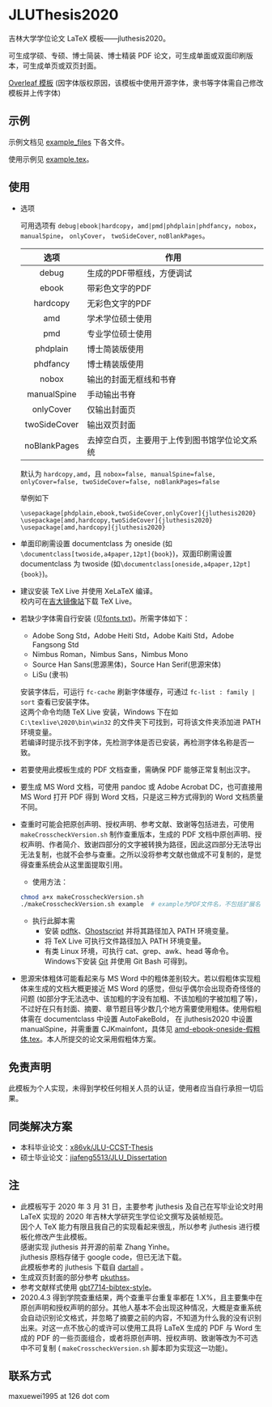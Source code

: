 # JLUThesis2020

吉林大学学位论文 LaTeX 模板——jluthesis2020。

可生成学硕、专硕、博士简装、博士精装 PDF 论文，可生成单面或双面印刷版本，可生成单页或双页封面。

[Overleaf 模板](https://www.overleaf.com/latex/templates/jlu-thesis-2020/rdnmpjmrtqvc) (因字体版权原因，该模板中使用开源字体，隶书等字体需自己修改模板并上传字体)



## 示例

示例文档见 [example_files](example_files) 下各文件。

使用示例见 [example.tex](example.tex)。

## 使用

- 选项

	可用选项有 `debug|ebook|hardcopy`，`amd|pmd|phdplain|phdfancy`，`nobox`， `manualSpine`， `onlyCover`， `twoSideCover`,  `noBlankPages`。

	|选项|作用|
  |:---:|---|
  |debug| 生成的PDF带框线，方便调试|
  |ebook| 带彩色文字的PDF|
  |hardcopy| 无彩色文字的PDF|
  |amd| 学术学位硕士使用|
  |pmd |专业学位硕士使用|
  |phdplain| 博士简装版使用|
  |phdfancy |博士精装版使用|
  |nobox | 输出的封面无框线和书脊|
  |manualSpine |手动输出书脊|
  |onlyCover | 仅输出封面页|
  |twoSideCover | 输出双页封面|
  |noBlankPages  | 去掉空白页，主要用于上传到图书馆学位论文系统|
	
	默认为 `hardcopy,amd`，且 `nobox=false, manualSpine=false, onlyCover=false, twoSideCover=false, noBlankPages=false`

	举例如下
	```
	\usepackage[phdplain,ebook,twoSideCover,onlyCover]{jluthesis2020}
	\usepackage[amd,hardcopy,twoSideCover]{jluthesis2020}
	\usepackage[amd,hardcopy]{jluthesis2020}
	```

- 单面印刷需设置 documentclass 为 oneside (如`\documentclass[twoside,a4paper,12pt]{book}`)，双面印刷需设置 documentclass 为 twoside (如`\documentclass[oneside,a4paper,12pt]{book}`)。
- 建议安装 TeX Live 并使用 XeLaTeX 编译。<br/>
  校内可在[吉大镜像站](http://mirrors.jlu.edu.cn/CTAN/systems/texlive/tlnet/install-tl.zip)下载 TeX Live。
- 若缺少字体需自行安装 (见[fonts.txt](fonts.txt))。所需字体如下：
	- Adobe Song Std，Adobe Heiti Std，Adobe Kaiti Std，Adobe Fangsong Std
	- Nimbus Roman，Nimbus Sans，Nimbus Mono
	- Source Han Sans(思源黑体)，Source Han Serif(思源宋体)
	- LiSu (隶书)

	安装字体后，可运行 `fc-cache` 刷新字体缓存，可通过 ` fc-list : family | sort ` 查看已安装字体。<br/>
    这两个命令均随 TeX Live 安装，Windows 下在如 `C:\texlive\2020\bin\win32` 的文件夹下可找到，可将该文件夹添加进 PATH 环境变量。<br/> 
    若编译时提示找不到字体，先检测字体是否已安装，再检测字体名称是否一致。
- 若要使用此模板生成的 PDF 文档查重，需确保 PDF 能够正常复制出汉字。

- 要生成 MS Word 文档，可使用 pandoc 或 Adobe Acrobat DC，也可直接用 MS Word 打开 PDF 得到 Word 文档，只是这三种方式得到的 Word 文档质量不同。

- 查重时可能会把原创声明、授权声明、参考文献、致谢等包括进去，可使用 `makeCrosscheckVersion.sh` 制作查重版本，生成的 PDF 文档中原创声明、授权声明、作者简介、致谢四部分的文字被转换为路径，因此这四部分无法导出无法复制，也就不会参与查重。之所以没将参考文献也做成不可复制的，是觉得查重系统会从这里面提取引用。<br/>
	- 使用方法：
	```bash
	chmod a+x makeCrosscheckVersion.sh
	./makeCrosscheckVersion.sh example  # example为PDF文件名，不包括扩展名
	```
	- 执行此脚本需
	    - 安装 [pdftk](https://www.pdflabs.com/tools/pdftk-the-pdf-toolkit/)、[Ghostscript](https://www.ghostscript.com/download/gsdnld.html) 并将其路径加入 PATH 环境变量。
	    - 将 TeX Live 可执行文件路径加入 PATH 环境变量。
	    - 有类 Linux 环境，可执行 cat、grep、awk、head 等命令。Windows下安装 [Git](https://git-scm.com/downloads) 并使用 Git Bash 可得到。

- 思源宋体粗体可能看起来与 MS Word 中的粗体差别较大。若以假粗体实现粗体来生成的文档大概更接近 MS Word 的感觉，但似乎偶尔会出现奇奇怪怪的问题 (如部分字无法选中、该加粗的字没有加粗、不该加粗的字被加粗了等)，不过好在只有封面、摘要、章节题目等少数几个地方需要使用粗体。使用假粗体需在 documentclass 中设置 AutoFakeBold， 在 jluthesis2020 中设置 manualSpine，并需重置 CJKmainfont，具体见 [amd-ebook-oneside-假粗体.tex](example_files/amd-ebook-oneside-假粗体.tex)。本人所提交的论文采用假粗体方案。

## 免责声明

此模板为个人实现，未得到学校任何相关人员的认证，使用者应当自行承担一切后果。

## 同类解决方案

- 本科毕业论文：[x86vk/JLU-CCST-Thesis](https://github.com/x86vk/JLU-CCST-Thesis)
- 硕士毕业论文：[jiafeng5513/JLU_Dissertation](https://github.com/jiafeng5513/JLU_Dissertation)

## 注

- 此模板写于 2020 年 3 月 31 日，主要参考 jluthesis 及自己在写毕业论文时用 LaTeX 实现的 2020 年吉林大学研究生学位论文撰写及装帧规范。<br/>
  因个人 TeX 能力有限且我自己的实现看起来很乱，所以参考 jluthesis 进行模板化修改产生此模板。<br/>
  感谢实现 jluthesis 并开源的前辈 Zhang Yinhe。<br/>
  jluthesis 原档存储于 google code，但已无法下载。<br/>
  此模板参考的 jluthesis 下载自 [dartall](https://github.com/dartall/jluthesis) 。<br/>
- 生成双页封面的部分参考 [pkuthss](https://gitea.com/CasperVector/pkuthss/src/branch/master/doc/example/spine.tex)。
- 参考文献样式使用 [gbt7714-bibtex-style](https://github.com/CTeX-org/gbt7714-bibtex-style)。
- 2020.4.3 得到学院查重结果，两个查重平台重复率都在 1.X%，且主要集中在原创声明和授权声明的部分。其他人基本不会出现这种情况，大概是查重系统会自动识别论文格式，并忽略了摘要之前的内容，不知道为什么我的没有识别出来。对这一点不放心的或许可以使用工具将 LaTeX 生成的 PDF 与 Word 生成的 PDF 的一些页面组合，或者将原创声明、授权声明、致谢等改为不可选中不可复制 ( `makeCrosscheckVersion.sh` 脚本即为实现这一功能)。


## 联系方式

maxuewei1995 at 126 dot com

